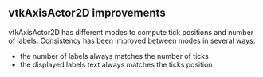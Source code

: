 ## vtkAxisActor2D improvements

vtkAxisActor2D has different modes to compute tick positions and number of labels.
Consistency has been improved between modes in several ways:
 * the number of labels always matches the number of ticks
 * the displayed labels text always matches the ticks position
